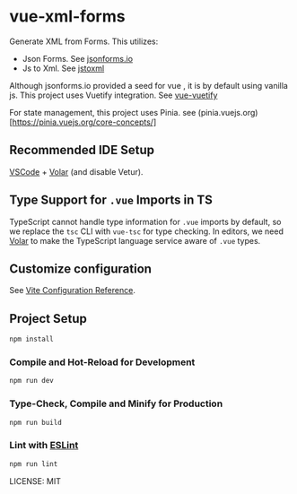 # vue-xml-forms

Generate XML from Forms. This utilizes:

- Json Forms. See  [jsonforms.io](https://jsonforms.io/)
- Js to Xml. See [jstoxml](https://www.npmjs.com/package/jstoxml)

Although jsonforms.io provided a seed for vue , it is by default using vanilla js. This project uses Vuetify integration. See [vue-vuetify](https://www.npmjs.com/package/@jsonforms/vue-vuetify)

For state management, this project uses Pinia. see (pinia.vuejs.org)[https://pinia.vuejs.org/core-concepts/]

## Recommended IDE Setup

[VSCode](https://code.visualstudio.com/) + [Volar](https://marketplace.visualstudio.com/items?itemName=Vue.volar) (and disable Vetur).

## Type Support for `.vue` Imports in TS

TypeScript cannot handle type information for `.vue` imports by default, so we replace the `tsc` CLI with `vue-tsc` for type checking. In editors, we need [Volar](https://marketplace.visualstudio.com/items?itemName=Vue.volar) to make the TypeScript language service aware of `.vue` types.

## Customize configuration

See [Vite Configuration Reference](https://vitejs.dev/config/).

## Project Setup

```sh
npm install
```

### Compile and Hot-Reload for Development

```sh
npm run dev
```

### Type-Check, Compile and Minify for Production

```sh
npm run build
```

### Lint with [ESLint](https://eslint.org/)

```sh
npm run lint
```

LICENSE: MIT